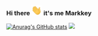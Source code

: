 ### Hi there <img src="https://github.com/IMMANUEL44/IMMANUEL44/blob/master/Assets/Hi.gif" width="28px"> it's me Markkey 


[![Anurag's GitHub stats](https://github-readme-stats.vercel.app/api?username=markkey014&count_private=true)](https://github.com/anuraghazra/github-readme-stats) <img src="https://avatars.githubusercontent.com/u/16484432?s=96&v=4" width="195px"> 
